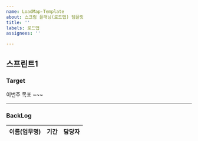 ```yaml
---
name: LoadMap-Template
about: 스크럼 플래닝(로드맵) 템플릿
title: ''
labels: 로드맵
assignees: ''

---
```


## 스프린트1

### Target

이번주 목표 ~~~

---

### BackLog
|이름(업무명)|기간|담당자|
|---|---|---|
